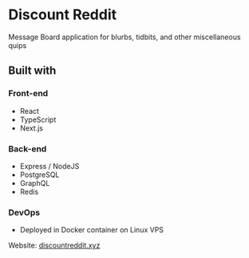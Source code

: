 # Discount Reddit

Message Board application for blurbs, tidbits, and other miscellaneous quips

## Built with
### Front-end
- React
- TypeScript
- Next.js

### Back-end
- Express / NodeJS
- PostgreSQL
- GraphQL
- Redis

### DevOps
- Deployed in Docker container on Linux VPS

Website: [discountreddit.xyz](https://discountreddit.xyz)
